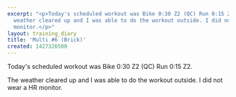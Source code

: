```yaml
---
excerpt: "<p>Today's scheduled workout was Bike 0:30 Z2 (QC) Run 0:15 Z2.</p><p>The
  weather cleared up and I was able to do the workout outside. I did not wear a HR
  monitor.</p>"
layout: training_diary
title: 'Multi #6 (Brick)'
created: 1427326500
---
```

<p>Today's scheduled workout was Bike 0:30 Z2 (QC) Run 0:15 Z2.</p><p>The weather cleared up and I was able to do the workout outside. I did not wear a HR monitor.</p>
